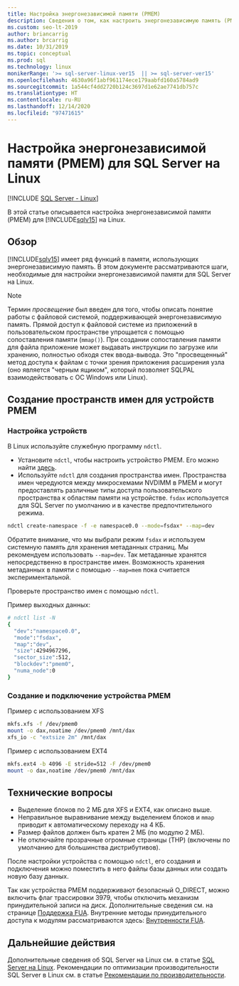 ```yaml
---
title: Настройка энергонезависимой памяти (PMEM)
description: Сведения о том, как настроить энергонезависимую память (PMEM) для SQL Server в Linux, а также о том, как создать пространства имен для устройств PMEM.
ms.custom: seo-lt-2019
author: briancarrig
ms.author: brcarrig
ms.date: 10/31/2019
ms.topic: conceptual
ms.prod: sql
ms.technology: linux
monikerRange: '>= sql-server-linux-ver15  || >= sql-server-ver15'
ms.openlocfilehash: 4630a96f1abf961174ece179aabfd160a5784ad9
ms.sourcegitcommit: 1a544cf4dd2720b124c3697d1e62ae7741db757c
ms.translationtype: HT
ms.contentlocale: ru-RU
ms.lasthandoff: 12/14/2020
ms.locfileid: "97471615"
---
```

# <a name="configure-persistent-memory-pmem-for-sql-server-on-linux"></a>Настройка энергонезависимой памяти (PMEM) для SQL Server на Linux

[!INCLUDE [SQL Server - Linux](../includes/applies-to-version/sql-linux.md)]

В этой статье описывается настройка энергонезависимой памяти (PMEM) для [!INCLUDE[sqlv15](../includes/sssqlv15-md.md)] на Linux.

## <a name="overview"></a>Обзор

[!INCLUDE[sqlv15](../includes/sssqlv15-md.md)] имеет ряд функций в памяти, использующих энергонезависимую память. В этом документе рассматриваются шаги, необходимые для настройки энергонезависимой памяти для SQL Server на Linux.

> [!NOTE]
> Термин _просвещение_ был введен для того, чтобы описать понятие работы с файловой системой, поддерживающей энергонезависимую память. Прямой доступ к файловой системе из приложений в пользовательском пространстве упрощается с помощью сопоставления памяти (`mmap()`). При создании сопоставления памяти для файла приложение может выдавать инструкции по загрузке или хранению, полностью обходя стек ввода-вывода. Это "просвещенный" метод доступа к файлам с точки зрения приложения расширения узла (оно является "черным ящиком", который позволяет SQLPAL взаимодействовать с ОС Windows или Linux).

## <a name="create-namespaces-for-pmem-devices"></a>Создание пространств имен для устройств PMEM

### <a name="configure-the-devices"></a>Настройка устройств

В Linux используйте служебную программу `ndctl`.

- Установите `ndctl`, чтобы настроить устройство PMEM. Его можно найти [здесь](https://docs.pmem.io/getting-started-guide/installing-ndctl).
- Используйте `ndctl` для создания пространства имен. Пространства имен чередуются между микросхемами NVDIMM в PMEM и могут предоставлять различные типы доступа пользовательского пространства к областям памяти на устройстве. `fsdax` используется для SQL Server по умолчанию и в качестве предпочтительного режима.

```bash 
ndctl create-namespace -f -e namespace0.0 --mode=fsdax* --map=dev
```

Обратите внимание, что мы выбрали режим `fsdax` и используем системную память для хранения метаданных страниц. Мы рекомендуем использовать `--map=dev`. Так метаданные хранятся непосредственно в пространстве имен. Возможность хранения метаданных в памяти с помощью `--map=mem` пока считается экспериментальной.

Проверьте пространство имен с помощью `ndctl`. 
  
Пример выходных данных:

```bash
# ndctl list -N
{
  "dev":"namespace0.0",
  "mode":"fsdax",
  "map":"dev",
  "size":4294967296,
  "sector_size":512,
  "blockdev":"pmem0",
  "numa_node":0
}
```

### <a name="create-and-mount-pmem-device"></a>Создание и подключение устройства PMEM

Пример с использованием XFS

```bash
mkfs.xfs -f /dev/pmem0
mount -o dax,noatime /dev/pmem0 /mnt/dax
xfs_io -c "extsize 2m" /mnt/dax
```

Пример с использованием EXT4

```bash
mkfs.ext4 -b 4096 -E stride=512 -F /dev/pmem0
mount -o dax,noatime /dev/pmem0 /mnt/dax
```

## <a name="technical-considerations"></a>Технические вопросы

- Выделение блоков по 2 МБ для XFS и EXT4, как описано выше.
- Неправильное выравнивание между выделением блоков и `mmap` приводит к автоматическому переходу на 4 КБ.
- Размер файлов должен быть кратен 2 МБ (по модулю 2 МБ).
- Не отключайте прозрачные огромные страницы (THP) (включены по умолчанию для большинства дистрибутивов).

После настройки устройства с помощью `ndctl`, его создания и подключения можно поместить в него файлы базы данных или создать новую базу данных.

Так как устройства PMEM поддерживают безопасный O_DIRECT, можно включить флаг трассировки 3979, чтобы отключить механизм принудительной записи на диск. Дополнительные сведения см. на странице [Поддержка FUA](https://support.microsoft.com/help/4131496/enable-forced-flush-mechanism-in-sql-server-2017-on-linux). Внутренние методы принудительного доступа к модулям рассматриваются здесь: [Внутренности FUA](/archive/blogs/bobsql/sql-server-on-linux-forced-unit-access-fua-internals).

## <a name="next-steps"></a>Дальнейшие действия

Дополнительные сведения об SQL Server на Linux см. в статье [SQL Server на Linux](sql-server-linux-overview.md).
Рекомендации по оптимизации производительности SQL Server в Linux см. в статье [Рекомендации по производительности](sql-server-linux-performance-best-practices.md).